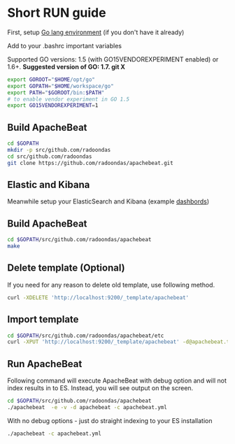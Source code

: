 # Short RUN guide

First, setup [Go lang environment](https://golang.org/doc/install) (if you don't have it already)

Add to your .bashrc important variables

Supported GO versions: 1.5 (with GO15VENDOREXPERIMENT enabled) or 1.6+.
**Suggested version of GO: 1.7. git X**

```bash
export GOROOT="$HOME/opt/go"
export GOPATH="$HOME/workspace/go"
export PATH="$GOROOT/bin:$PATH"
# to enable vendor experiment in GO 1.5
export GO15VENDOREXPERIMENT=1
```

## Build ApacheBeat

```bash
cd $GOPATH
mkdir -p src/github.com/radoondas
cd src/github.com/radoondas
git clone https://github.com/radoondas/apachebeat.git
```

## Elastic and Kibana
Meanwhile setup your ElasticSearch and Kibana (example [dashbords](https://github.com/radoondas/apachebeat/tree/master/kibana))

## Build ApacheBeat

```bash
cd $GOPATH/src/github.com/radoondas/apachebeat
make
```

## Delete template (Optional)
If you need for any reason to delete old template, use following method.

```bash
curl -XDELETE 'http://localhost:9200/_template/apachebeat'
```

## Import template
```bash
cd $GOPATH/src/github.com/radoondas/apachebeat/etc
curl -XPUT 'http://localhost:9200/_template/apachebeat' -d@apachebeat.template.json
```

## Run ApacheBeat

Following command will execute ApacheBeat with debug option and will not index results in to ES. Instead, you will see output on the screen.
```bash
cd $GOPATH/src/github.com/radoondas/apachebeat
./apachebeat  -e -v -d apachebeat -c apachebeat.yml
```

With no debug options - just do straight indexing to your ES installation

```bash
./apachebeat -c apachebeat.yml
```
